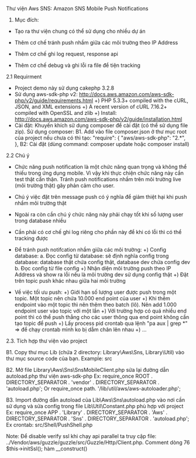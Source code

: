Thư viện Aws SNS: Amazon SNS Mobile Push Notifications

1. Mục đích:
 
- Tạo ra thư viện chung có thể sử dụng cho nhiều dự án

- Thêm cơ chế tránh push nhầm giữa các môi trường theo IP Address

- Thêm cơ chế ghi log request, response api

- Thêm cơ chế debug và ghi lỗi ra file để tiện tracking


2.1 Requirment
- Project demo này sử dụng cakephp 3.2.8
- Sử dụng aws-sdk-php v2: http://docs.aws.amazon.com/aws-sdk-php/v2/guide/requirements.html
+) PHP 5.3.3+ compiled with the cURL, JSON, and XML extensions
+) A recent version of cURL 7.16.2+ compiled with OpenSSL and zlib
+) Install: http://docs.aws.amazon.com/aws-sdk-php/v2/guide/installation.html
- Cài đặt: Khuyến khích sử dụng composer để cài đặt (có thể sử dụng file zip).
Sử dụng composer:
B1. Add vào file composer.json ở thư mục root của project nếu chưa có thì tạo:
    "require": {
        "aws/aws-sdk-php": "2.*",
    },
B2: Cài đặt (dùng command: composer update hoặc composer install)

2.2 Chú ý
- Chức năng push notification là một chức năng quan trọng và không thể thiếu trong ứng dụng mobile. Vì vậy khi thực chiện chức năng này cần test thật cẩn thận. Tránh push notifications nhầm trên môi trường live (môi trường thật) gây phản cảm cho user.
- Chú ý việc đặt trên message push có ý nghĩa để giảm thiệt hại khi push nhầm môi trường thật
- Ngoài ra còn cần chú ý chức năng này phải chạy tốt khi số lượng user trong database nhiều
- Cần phải có cơ chế ghi log riêng cho phần này để khi có lỗi thì có thể tracking được
- Để tránh push notifcation nhầm giữa các môi trường:
+) Config database: 
a. Đọc config từ database: sẽ định nghĩa config trong database: database thật chứa config thật, database dev chứa config dev
b. Đọc config từ file config
+) Nhận diện môi trường push theo IP Address và show ra lỗi nếu là môi trường dev sử dụng config thật
+) Đặt trên topic push khác nhau giữa hai môi trường

- Về việc tối ưu push:
+) Giới hạn số lượng user được push trong một topic. Một topic nên chứa 10.000 end point của user
+) Khi thêm endpoint vào một topic thì nên thêm theo batch (lô). Nên add 1.000 endpoint user vào topic với một lần
+) Với trường hợp có quá nhiều end point thì có thể push thẳng cho các user thông qua end point không cần tạo topic để push
+) Lấy process pid crontab qua lệnh "pa aux | grep *" => để chạy crontab mình ko bị dẫm chân lên nhau
+) ...


2.3. Tích hợp thư viện vào project

B1. Copy thư mục Lib (chứa 2 directory: Library\Aws\Sns, Library\Util) vào thư mục source code của bạn. Example: src

B2. Mở file Library\Aws\Sns\SnsMobileClient.php sửa lại đường dẫn autoload.php thư viện aws-sdk-php
Ex: require_once ROOT . DIRECTORY_SEPARATOR . 'vendor' . DIRECTORY_SEPARATOR . 'autoload.php';
Or require_once path. '/lib/util/aws/aws-autoloader.php';

B3. Import đường dẫn autoload của Lib\Aws\Sns\autoload.php vào nơi cần sử dụng và sửa config trong file Lib\Util\Constant.php phù hợp với project
Ex: require_once APP . 'Library' . DIRECTORY_SEPARATOR . 'Aws' . DIRECTORY_SEPARATOR . 'Sns' . DIRECTORY_SEPARATOR . 'autoload.php';
Ex crontab: src/Shell/PushShell.php

Note: Để disable verify ssl khi chạy api parallel ta truy cập file: ../Vendor/aws/guzzle/guzzle/src/Guzzle/Http/Client.php. Comment dòng 76 $this->initSsl(); hàm __construct()






